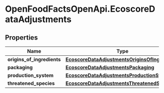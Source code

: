 # OpenFoodFactsOpenApi.EcoscoreDataAdjustments

## Properties

Name | Type | Description | Notes
------------ | ------------- | ------------- | -------------
**origins_of_ingredients** | [**EcoscoreDataAdjustmentsOriginsOfIngredients**](EcoscoreDataAdjustmentsOriginsOfIngredients.md) |  | [optional] 
**packaging** | [**EcoscoreDataAdjustmentsPackaging**](EcoscoreDataAdjustmentsPackaging.md) |  | [optional] 
**production_system** | [**EcoscoreDataAdjustmentsProductionSystem**](EcoscoreDataAdjustmentsProductionSystem.md) |  | [optional] 
**threatened_species** | [**EcoscoreDataAdjustmentsThreatenedSpecies**](EcoscoreDataAdjustmentsThreatenedSpecies.md) |  | [optional] 



